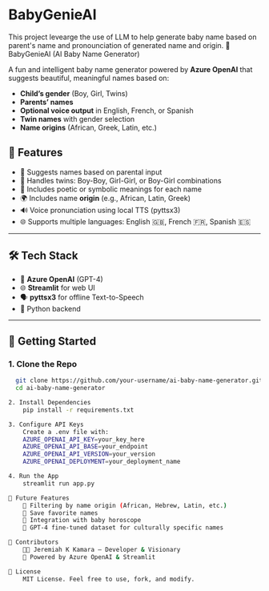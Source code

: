 # BabyGenieAI
This project levearge the use of LLM to help generate baby name based on parent's name and pronounciation of generated name and origin.
👶 BabyGenieAI (AI Baby Name Generator)

A fun and intelligent baby name generator powered by **Azure OpenAI** that suggests beautiful, meaningful names based on:
- **Child’s gender** (Boy, Girl, Twins)
- **Parents’ names**
- **Optional voice output** in English, French, or Spanish
- **Twin names** with gender selection
- **Name origins** (African, Greek, Latin, etc.)

## 🔮 Features

- 🎯 Suggests names based on parental input
- 👶 Handles twins: Boy-Boy, Girl-Girl, or Boy-Girl combinations
- 💬 Includes poetic or symbolic meanings for each name
- 🌍 Includes name **origin** (e.g., African, Latin, Greek)
- 🔊 Voice pronunciation using local TTS (pyttsx3)
- 🌐 Supports multiple languages: English 🇬🇧, French 🇫🇷, Spanish 🇪🇸

---

## 🛠️ Tech Stack

- 🧠 **Azure OpenAI** (GPT-4)
- 🌐 **Streamlit** for web UI
- 🗣️ **pyttsx3** for offline Text-to-Speech
- 🧠 Python backend

---

## 🚀 Getting Started

### 1. Clone the Repo
```bash
  git clone https://github.com/your-username/ai-baby-name-generator.git
  cd ai-baby-name-generator

2. Install Dependencies
    pip install -r requirements.txt

3. Configure API Keys
    Create a .env file with:
    AZURE_OPENAI_API_KEY=your_key_here
    AZURE_OPENAI_API_BASE=your_endpoint
    AZURE_OPENAI_API_VERSION=your_version
    AZURE_OPENAI_DEPLOYMENT=your_deployment_name

4. Run the App
    streamlit run app.py

🤔 Future Features
    🎯 Filtering by name origin (African, Hebrew, Latin, etc.)
    💾 Save favorite names
    🧠 Integration with baby horoscope
    🧪 GPT-4 fine-tuned dataset for culturally specific names

🙌 Contributors
    👨‍💻 Jeremiah K Kamara — Developer & Visionary
    🤖 Powered by Azure OpenAI & Streamlit

📄 License  
    MIT License. Feel free to use, fork, and modify.
